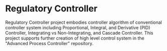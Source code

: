 # Regulatory Controller

Regulatory Controller project embodies controller algorithm of conventional controller system 
including Proportional, Integral, and Derivative (PID) Controller, Integrating vs Non-Integrating, 
and Cascade Controller. This project supports further creation of high level control system in the 
"Advanced Process Controller" repository.
